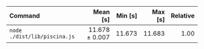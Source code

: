 | Command | Mean [s] | Min [s] | Max [s] | Relative |
|:---|---:|---:|---:|---:|
| `node ./dist/lib/piscina.js` | 11.678 ± 0.007 | 11.673 | 11.683 | 1.00 |
